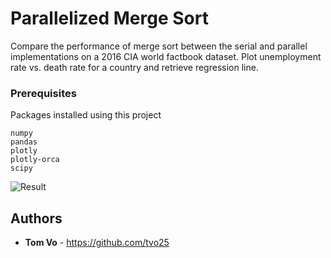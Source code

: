 # Parallelized Merge Sort 

Compare the performance of merge sort between the serial and parallel implementations on a 2016 CIA world factbook dataset.
Plot unemployment rate vs. death rate for a country and retrieve regression line. 



### Prerequisites

Packages installed using this project

```
numpy
pandas
plotly
plotly-orca
scipy
```


![Result](https://raw.githubusercontent.com/tvo25/multi-threaded-file-merge-sort/master/output_dataset/factbook_out.csv.png)


## Authors

* **Tom Vo** - https://github.com/tvo25

